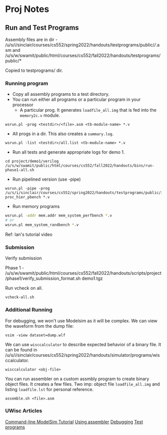# Proj Notes


## Run and Test Programs
Assembly files are in dir - 
/u/s/i/sinclair/courses/cs552/spring2022/handouts/testprograms/public/*/*.asm and
/u/s/w/swamit/public/html/courses/cs552/fall2022/handouts/testprograms/public/*

Copied to testprograms/ dir. 

### Running program

- Copy all assembly programs to a test directory.
- You can run either all programs or a particular program in your processor
  - A particular prog. It generates `loadfile_all.img` that is fed into the `memory2c.v` module.
```
wsrun.pl -prog <testdir>/<file>.asm <tb-module-name> *.v
```
  - All progs in a dir. This also creates a `summary.log`.
```
wsrun.pl -list <testdir>/all.list <tb-module-name> *.v 
```

- Run all tests and generate appropriate logs for demo 1.

```
cd project/demo1/verilog
/u/s/w/swamit/public/html/courses/cs552/fall2022/handouts/bins/run-phase1-all.sh
```
- Run pipelined version (use -pipe)
```
wsrun.pl -pipe -prog /u/s/i/sinclair/courses/cs552/spring2022/handouts/testprograms/public/inst_tests/lbi_0.asm proc_hier_pbench *.v
```

- Run memory programs 

```sh
wsrun.pl -addr mem.addr mem_system_perfbench *.v
# or
wsrun.pl mem_system_randbench *.v
```

Ref: Ian's tutorial video

### Submission

Verify submission 

Phase 1 - /u/s/w/swamit/public/html/courses/cs552/fall2022/handouts/scripts/project/phase1/verify_submission_format.sh demo1.tgz

Run vcheck on all.

```
vcheck-all.sh
```

### Additional Running

For debugging, we won't use Modelsim as it will be complex. We can view the waveform from the dump file:
```
vsim -view dataset=dump.wlf
```

We can use `wisccalculator` to describe expected behavior of a binary file. It can be found in /u/s/i/sinclair/courses/cs552/spring2022/handouts/simulator/programs/wisccalculator.

```
wisccalculator <obj-file>
``` 

You can run assembler on a custom assmbly program to create binary object files. It creates a few files. Two imp: object file `loadfile_all.img` and listing `loadfile.lst` for personal reference.

```
assemble.sh <file>.asm
```


### UWisc Articles
[Command-line ModelSim Tutorial](https://pages.cs.wisc.edu/~sinclair/courses/cs552/spring2022/vsimCommandLine.html)
[Using assembler](https://pages.cs.wisc.edu/~sinclair/courses/cs552/spring2022/usingAssembler.html) 
[Debugging](https://pages.cs.wisc.edu/~sinclair/courses/cs552/spring2022/verificationSimulation.html)
[Test programs](https://pages.cs.wisc.edu/~sinclair/courses/cs552/spring2022/testProgs.html)
